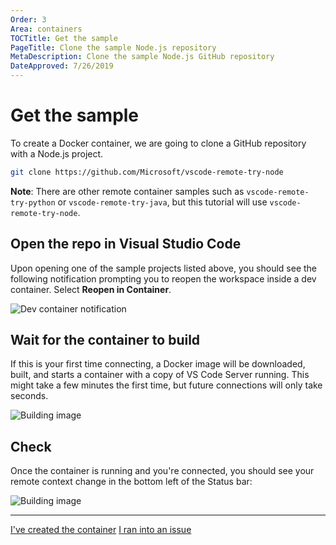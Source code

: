 ```yaml
---
Order: 3
Area: containers
TOCTitle: Get the sample
PageTitle: Clone the sample Node.js repository
MetaDescription: Clone the sample Node.js GitHub repository
DateApproved: 7/26/2019
---
```

# Get the sample

To create a Docker container, we are going to clone a GitHub repository with a Node.js project.

```bash
git clone https://github.com/Microsoft/vscode-remote-try-node
```

**Note**: There are other remote container samples such as `vscode-remote-try-python` or `vscode-remote-try-java`, but this tutorial will use `vscode-remote-try-node`.

## Open the repo in Visual Studio Code

Upon opening one of the sample projects listed above, you should see the following notification prompting you to reopen the workspace inside a dev container. Select **Reopen in Container**.

![Dev container notification](images/containers/dev-container-toast.png)

## Wait for the container to build

If this is your first time connecting, a Docker image will be downloaded, built, and starts a container with a copy of VS Code Server running. This might take a few minutes the first time, but future connections will only take seconds.

![Building image](images/containers/building-image.png)

## Check

Once the container is running and you're connected, you should see your remote context change in the bottom left of the Status bar:

![Building image](images/containers/connected.png)

----

<a class="tutorial-next-btn" href="/remote-tutorials/containers/run-in-container">I've created the container</a>
<a class="tutorial-feedback-btn" onclick="reportIssue('remote-tutorials-containers', 'get-the-sample')" href="javascript:void(0)">I ran into an issue</a>
